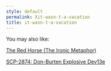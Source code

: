 ```yaml
---
style: default
permalink: Xit-wasn-t-a-vacation
title: it-wasn-t-a-vacation
---
```

You may also like:

[The Red Horse (The Ironic Metaphor)](http://scp-wiki.net/the-red-horse)

[SCP-2874: Don-Burten Explosive Dev13e](http://scp-wiki.net/scp-2874)
